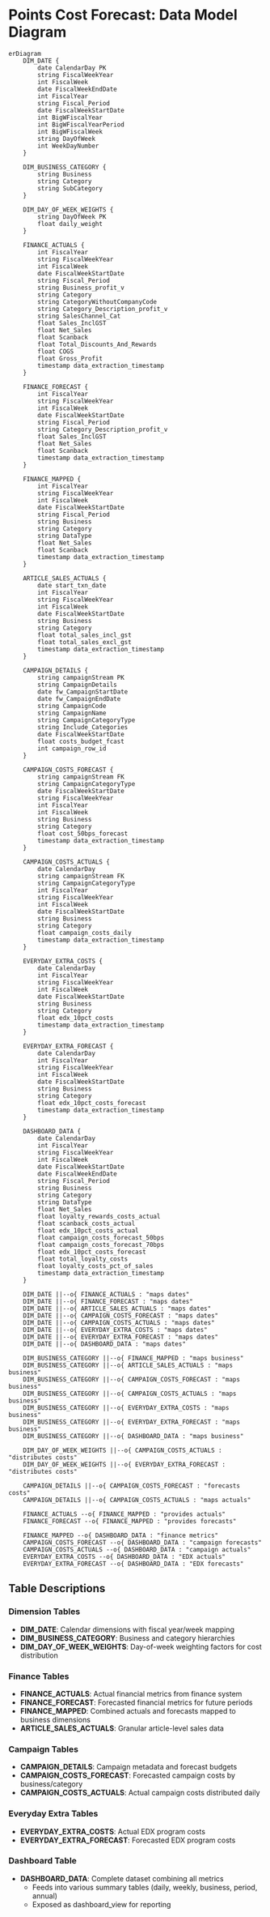 # Points Cost Forecast: Data Model Diagram

```mermaid
erDiagram
    DIM_DATE {
        date CalendarDay PK
        string FiscalWeekYear
        int FiscalWeek
        date FiscalWeekEndDate
        int FiscalYear
        string Fiscal_Period
        date FiscalWeekStartDate
        int BigWFiscalYear
        int BigWFiscalYearPeriod
        int BigWFiscalWeek
        string DayOfWeek
        int WeekDayNumber
    }

    DIM_BUSINESS_CATEGORY {
        string Business
        string Category
        string SubCategory
    }

    DIM_DAY_OF_WEEK_WEIGHTS {
        string DayOfWeek PK
        float daily_weight
    }

    FINANCE_ACTUALS {
        int FiscalYear
        string FiscalWeekYear
        int FiscalWeek
        date FiscalWeekStartDate
        string Fiscal_Period
        string Business_profit_v
        string Category
        string CategoryWithoutCompanyCode
        string Category_Description_profit_v
        string SalesChannel_Cat
        float Sales_InclGST
        float Net_Sales
        float Scanback
        float Total_Discounts_And_Rewards
        float COGS
        float Gross_Profit
        timestamp data_extraction_timestamp
    }

    FINANCE_FORECAST {
        int FiscalYear
        string FiscalWeekYear
        int FiscalWeek
        date FiscalWeekStartDate
        string Fiscal_Period
        string Category_Description_profit_v
        float Sales_InclGST
        float Net_Sales
        float Scanback
        timestamp data_extraction_timestamp
    }

    FINANCE_MAPPED {
        int FiscalYear
        string FiscalWeekYear
        int FiscalWeek
        date FiscalWeekStartDate
        string Fiscal_Period
        string Business
        string Category
        string DataType
        float Net_Sales
        float Scanback
        timestamp data_extraction_timestamp
    }

    ARTICLE_SALES_ACTUALS {
        date start_txn_date
        int FiscalYear
        string FiscalWeekYear
        int FiscalWeek
        date FiscalWeekStartDate
        string Business
        string Category
        float total_sales_incl_gst
        float total_sales_excl_gst
        timestamp data_extraction_timestamp
    }

    CAMPAIGN_DETAILS {
        string campaignStream PK
        string CampaignDetails
        date fw_CampaignStartDate
        date fw_CampaignEndDate
        string CampaignCode
        string CampaignName
        string CampaignCategoryType
        string Include_Categories
        date FiscalWeekStartDate
        float costs_budget_fcast
        int campaign_row_id
    }

    CAMPAIGN_COSTS_FORECAST {
        string campaignStream FK
        string CampaignCategoryType
        date FiscalWeekStartDate
        string FiscalWeekYear
        int FiscalYear
        int FiscalWeek
        string Business
        string Category
        float cost_50bps_forecast
        timestamp data_extraction_timestamp
    }

    CAMPAIGN_COSTS_ACTUALS {
        date CalendarDay
        string campaignStream FK
        string CampaignCategoryType
        int FiscalYear
        string FiscalWeekYear
        int FiscalWeek
        date FiscalWeekStartDate
        string Business
        string Category
        float campaign_costs_daily
        timestamp data_extraction_timestamp
    }

    EVERYDAY_EXTRA_COSTS {
        date CalendarDay
        int FiscalYear
        string FiscalWeekYear
        int FiscalWeek
        date FiscalWeekStartDate
        string Business
        string Category
        float edx_10pct_costs
        timestamp data_extraction_timestamp
    }

    EVERYDAY_EXTRA_FORECAST {
        date CalendarDay
        int FiscalYear
        string FiscalWeekYear
        int FiscalWeek
        date FiscalWeekStartDate
        string Business
        string Category
        float edx_10pct_costs_forecast
        timestamp data_extraction_timestamp
    }

    DASHBOARD_DATA {
        date CalendarDay
        int FiscalYear
        string FiscalWeekYear
        int FiscalWeek
        date FiscalWeekStartDate
        date FiscalWeekEndDate
        string Fiscal_Period
        string Business
        string Category
        string DataType
        float Net_Sales
        float loyalty_rewards_costs_actual
        float scanback_costs_actual
        float edx_10pct_costs_actual
        float campaign_costs_forecast_50bps
        float campaign_costs_forecast_70bps
        float edx_10pct_costs_forecast
        float total_loyalty_costs
        float loyalty_costs_pct_of_sales
        timestamp data_extraction_timestamp
    }

    DIM_DATE ||--o{ FINANCE_ACTUALS : "maps dates"
    DIM_DATE ||--o{ FINANCE_FORECAST : "maps dates"
    DIM_DATE ||--o{ ARTICLE_SALES_ACTUALS : "maps dates"
    DIM_DATE ||--o{ CAMPAIGN_COSTS_FORECAST : "maps dates"
    DIM_DATE ||--o{ CAMPAIGN_COSTS_ACTUALS : "maps dates"
    DIM_DATE ||--o{ EVERYDAY_EXTRA_COSTS : "maps dates"
    DIM_DATE ||--o{ EVERYDAY_EXTRA_FORECAST : "maps dates"
    DIM_DATE ||--o{ DASHBOARD_DATA : "maps dates"

    DIM_BUSINESS_CATEGORY ||--o{ FINANCE_MAPPED : "maps business"
    DIM_BUSINESS_CATEGORY ||--o{ ARTICLE_SALES_ACTUALS : "maps business"
    DIM_BUSINESS_CATEGORY ||--o{ CAMPAIGN_COSTS_FORECAST : "maps business"
    DIM_BUSINESS_CATEGORY ||--o{ CAMPAIGN_COSTS_ACTUALS : "maps business"
    DIM_BUSINESS_CATEGORY ||--o{ EVERYDAY_EXTRA_COSTS : "maps business"
    DIM_BUSINESS_CATEGORY ||--o{ EVERYDAY_EXTRA_FORECAST : "maps business"
    DIM_BUSINESS_CATEGORY ||--o{ DASHBOARD_DATA : "maps business"

    DIM_DAY_OF_WEEK_WEIGHTS ||--o{ CAMPAIGN_COSTS_ACTUALS : "distributes costs"
    DIM_DAY_OF_WEEK_WEIGHTS ||--o{ EVERYDAY_EXTRA_FORECAST : "distributes costs"

    CAMPAIGN_DETAILS ||--o{ CAMPAIGN_COSTS_FORECAST : "forecasts costs"
    CAMPAIGN_DETAILS ||--o{ CAMPAIGN_COSTS_ACTUALS : "maps actuals"

    FINANCE_ACTUALS --o{ FINANCE_MAPPED : "provides actuals"
    FINANCE_FORECAST --o{ FINANCE_MAPPED : "provides forecasts"

    FINANCE_MAPPED --o{ DASHBOARD_DATA : "finance metrics"
    CAMPAIGN_COSTS_FORECAST --o{ DASHBOARD_DATA : "campaign forecasts"
    CAMPAIGN_COSTS_ACTUALS --o{ DASHBOARD_DATA : "campaign actuals"
    EVERYDAY_EXTRA_COSTS --o{ DASHBOARD_DATA : "EDX actuals"
    EVERYDAY_EXTRA_FORECAST --o{ DASHBOARD_DATA : "EDX forecasts"
```

## Table Descriptions

### Dimension Tables
- **DIM_DATE**: Calendar dimensions with fiscal year/week mapping
- **DIM_BUSINESS_CATEGORY**: Business and category hierarchies
- **DIM_DAY_OF_WEEK_WEIGHTS**: Day-of-week weighting factors for cost distribution

### Finance Tables
- **FINANCE_ACTUALS**: Actual financial metrics from finance system
- **FINANCE_FORECAST**: Forecasted financial metrics for future periods
- **FINANCE_MAPPED**: Combined actuals and forecasts mapped to business dimensions
- **ARTICLE_SALES_ACTUALS**: Granular article-level sales data

### Campaign Tables
- **CAMPAIGN_DETAILS**: Campaign metadata and forecast budgets
- **CAMPAIGN_COSTS_FORECAST**: Forecasted campaign costs by business/category
- **CAMPAIGN_COSTS_ACTUALS**: Actual campaign costs distributed daily

### Everyday Extra Tables
- **EVERYDAY_EXTRA_COSTS**: Actual EDX program costs
- **EVERYDAY_EXTRA_FORECAST**: Forecasted EDX program costs

### Dashboard Table
- **DASHBOARD_DATA**: Complete dataset combining all metrics
  - Feeds into various summary tables (daily, weekly, business, period, annual)
  - Exposed as dashboard_view for reporting
